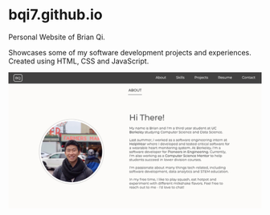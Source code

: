 # bqi7.github.io
Personal Website of Brian Qi.

Showcases some of my software development projects and experiences.
Created using HTML, CSS and JavaScript.

![Screenshot](screenshot.png)
